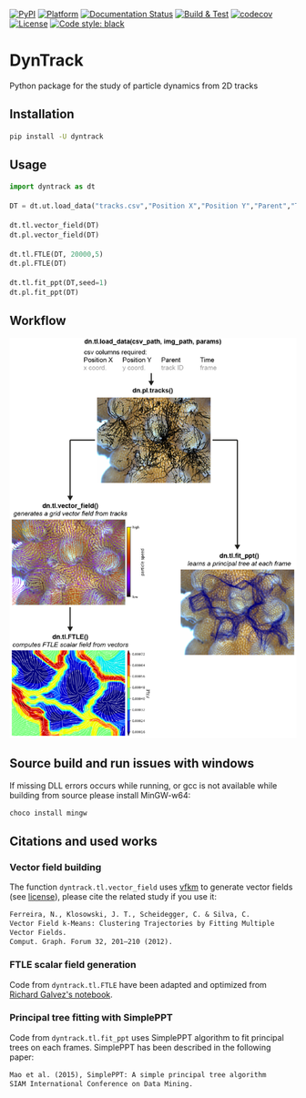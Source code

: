 [![PyPI](https://img.shields.io/pypi/v/dyntrack.svg)](https://pypi.python.org/pypi/dyntrack/)
[![Platform](https://img.shields.io/badge/platform-linux--64%20|%20osx--64%20|%20win--64-blueviolet)](https://pypi.org/project/dyntrack/#files)
[![Documentation Status](https://readthedocs.org/projects/dyntrack/badge/?version=latest)](https://dyntrack.readthedocs.io/en/latest/?badge=latest)
[![Build & Test](https://github.com/LouisFaure/dyntrack/actions/workflows/test.yml/badge.svg)](https://github.com/LouisFaure/dyntrack/actions/workflows/test.yml)
[![codecov](https://codecov.io/gh/LouisFaure/dyntrack/branch/main/graph/badge.svg)](https://codecov.io/gh/LouisFaure/dyntrack)
[![License](https://img.shields.io/badge/License-BSD%203--Clause-blue.svg)](https://github.com/LouisFaure/dyntrack/blob/master/LICENSE)
[![Code style: black](https://img.shields.io/badge/code%20style-black-000000.svg)](https://github.com/psf/black)

# DynTrack

Python package for the study of particle dynamics from 2D tracks

Installation
------------

```bash
pip install -U dyntrack
```

Usage
-----

```python
import dyntrack as dt

DT = dt.ut.load_data("tracks.csv","Position X","Position Y","Parent","Time","background.tiff")

dt.tl.vector_field(DT)
dt.pl.vector_field(DT)

dt.tl.FTLE(DT, 20000,5)
dt.pl.FTLE(DT)

dt.tl.fit_ppt(DT,seed=1)
dt.pl.fit_ppt(DT)
```

Workflow
--------

![](https://github.com/LouisFaure/dyntrack/raw/main/docs/workflow.png)


Source build and run issues with windows
----------------------------------------

If missing DLL errors occurs while running, or gcc is not available while building from source please install MinGW-w64:

```powershell
choco install mingw
```

Citations and used works
------------------------

### Vector field building


The function `dyntrack.tl.vector_field` uses
[vfkm](https://github.com/nivan/vfkm/) to generate vector fields (see
[license](https://github.com/LouisFaure/dyntrack/blob/main/vfkm/LICENSE)),
please cite the related study if you use it:


    Ferreira, N., Klosowski, J. T., Scheidegger, C. & Silva, C.
    Vector Field k-Means: Clustering Trajectories by Fitting Multiple Vector Fields.
    Comput. Graph. Forum 32, 201–210 (2012).


### FTLE scalar field generation

Code from `dyntrack.tl.FTLE` have been adapted and optimized from [Richard
Galvez's
notebook](https://github.com/richardagalvez/Vortices-Python/blob/master/Vortex-FTLE.ipynb).


### Principal tree fitting with SimplePPT

Code from `dyntrack.tl.fit_ppt` uses SimplePPT algorithm to fit principal trees on each frames.
SimplePPT has been described in the following paper:

    Mao et al. (2015), SimplePPT: A simple principal tree algorithm
    SIAM International Conference on Data Mining.
